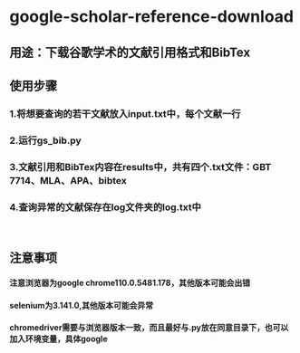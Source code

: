 # google-scholar-reference-download
## 用途：下载谷歌学术的文献引用格式和BibTex
## 使用步骤
### 1.将想要查询的若干文献放入input.txt中，每个文献一行
### 2.运行gs_bib.py
### 3.文献引用和BibTex内容在results中，共有四个.txt文件：GBT 7714、MLA、APA、bibtex
### 4.查询异常的文献保存在log文件夹的log.txt中
      
<br>

## 注意事项

#### 注意浏览器为google chrome110.0.5481.178，其他版本可能会出错
#### selenium为3.141.0,其他版本可能会异常
#### chromedriver需要与浏览器版本一致，而且最好与.py放在同意目录下，也可以加入环境变量，具体google
